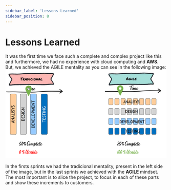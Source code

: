 ```yaml
---
sidebar_label: 'Lessons Learned'
sidebar_position: 8
---
```


# Lessons Learned


It was the first time we face such a complete and complex project like this and furthermore, we had no experience with cloud computing and **AWS**. But, we achieved the AGILE mentality as you can see in the following image: 
![AGILE vs TRADICIONAL](../static/img/main_difference.png)

In the firsts sprints we had the tradicional mentality, present in the left side of the image, but in the last sprints we achieved with the **AGILE** mindset. The most important is to slice the project, to focus in each of these parts and show these increments to customers.  